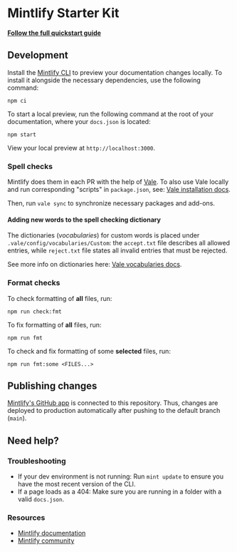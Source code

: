 # Mintlify Starter Kit

**[Follow the full quickstart guide](https://starter.mintlify.com/quickstart)**

## Development

Install the [Mintlify CLI](https://www.npmjs.com/package/mint) to preview your documentation changes locally. To install it alongside the necessary dependencies, use the following command:

```shell
npm ci
```

To start a local preview, run the following command at the root of your documentation, where your `docs.json` is located:

```shell
npm start
```

View your local preview at `http://localhost:3000`.

### Spell checks

Mintlify does them in each PR with the help of [Vale](https://vale.sh/). To also use Vale locally and run corresponding "scripts" in `package.json`, see: [Vale installation docs](https://vale.sh/docs/install).

Then, run `vale sync` to synchronize necessary packages and add-ons.

#### Adding new words to the spell checking dictionary

The dictionaries (_vocabularies_) for custom words is placed under `.vale/config/vocabularies/Custom`: the `accept.txt` file describes all allowed entries, while `reject.txt` file states all invalid entries that must be rejected.

See more info on dictionaries here: [Vale vocabularies docs](https://vale.sh/docs/keys/vocab).

### Format checks

To check formatting of **all** files, run:

```shell
npm run check:fmt
```

To fix formatting of **all** files, run:

```shell
npm run fmt
```

To check and fix formatting of some **selected** files, run:

```shell
npm run fmt:some <FILES...>
```

## Publishing changes

[Mintlify's GitHub app](https://dashboard.mintlify.com/settings/organization/github-app) is connected to this repository. Thus, changes are deployed to production automatically after pushing to the default branch (`main`).

## Need help?

### Troubleshooting

- If your dev environment is not running: Run `mint update` to ensure you have the most recent version of the CLI.
- If a page loads as a 404: Make sure you are running in a folder with a valid `docs.json`.

### Resources

- [Mintlify documentation](https://mintlify.com/docs)
- [Mintlify community](https://mintlify.com/community)

